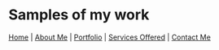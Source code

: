 # Samples of my work
[Home](./README.md) \| [About Me](./About.md) \| [Portfolio](./Portfolio.md) \| [Services Offered](./Services.md) \| [Contact Me](./Contact.md)
